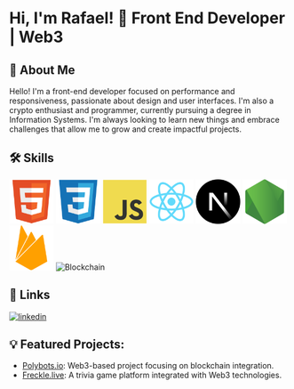 # Hi, I'm Rafael! 👋 Front End Developer | Web3



## 🚀 About Me
Hello! I'm a front-end developer focused on performance and responsiveness, passionate about design and user interfaces. I'm also a crypto enthusiast and programmer, currently pursuing a degree in Information Systems. I'm always looking to learn new things and embrace challenges that allow me to grow and create impactful projects.



## 🛠 Skills
<p align="left">
  <img src="https://raw.githubusercontent.com/devicons/devicon/master/icons/html5/html5-original.svg" alt="HTML" width="80" height="80"/>
  <img src="https://raw.githubusercontent.com/devicons/devicon/master/icons/css3/css3-original.svg" alt="CSS" width="80" height="80"/>
  <img src="https://raw.githubusercontent.com/devicons/devicon/master/icons/javascript/javascript-original.svg" alt="JavaScript" width="80" height="80"/>
  <img src="https://raw.githubusercontent.com/devicons/devicon/master/icons/react/react-original.svg" alt="React" width="80" height="80"/>
  <img src="https://raw.githubusercontent.com/devicons/devicon/master/icons/nextjs/nextjs-original.svg" alt="Next.js" width="80" height="80"/>
  <img src="https://raw.githubusercontent.com/devicons/devicon/master/icons/nodejs/nodejs-original.svg" alt="Node.js" width="80" height="80"/>
  <img src="https://raw.githubusercontent.com/devicons/devicon/master/icons/firebase/firebase-plain.svg" alt="Firebase" width="80" height="80"/>
  <img src="https://cdn-icons-png.flaticon.com/512/2091/2091665.png" alt="Blockchain" width="80" height="80"/>
</p>



## 🔗 Links
[![linkedin](https://img.shields.io/badge/linkedin-0A66C2?style=for-the-badge&logo=linkedin&logoColor=white)](https://www.linkedin.com/in/rafael-miguel-052129214/)



## 💡 Featured Projects:
- [Polybots.io](https://polybotsgame.io): Web3-based project focusing on blockchain integration.
- [Freckle.live](https://freckle.live): A trivia game platform integrated with Web3 technologies.
